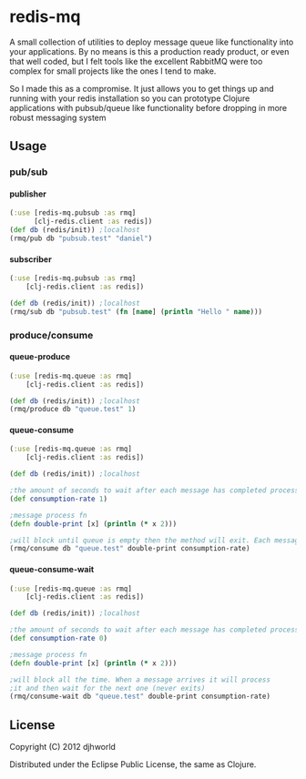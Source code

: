 # redis-mq

A small collection of utilities to deploy message queue like
functionality into your applications. By no means is this a production
ready product, or even that well coded, but I felt tools like the
excellent RabbitMQ were too complex for small projects like the ones I
tend to make.

So I made this as a compromise. It just allows you to get things up
and running with your redis installation so you can prototype Clojure
applications with pubsub/queue like functionality before dropping in
more robust messaging system

## Usage

### pub/sub
#### publisher

```clj
(:use [redis-mq.pubsub :as rmq]
      [clj-redis.client :as redis])
(def db (redis/init)) ;localhost
(rmq/pub db "pubsub.test" "daniel")
```

#### subscriber

```clj
(:use [redis-mq.pubsub :as rmq]
    [clj-redis.client :as redis])

(def db (redis/init)) ;localhost
(rmq/sub db "pubsub.test" (fn [name] (println "Hello " name)))
```

### produce/consume
#### queue-produce

```clj
(:use [redis-mq.queue :as rmq]
    [clj-redis.client :as redis])

(def db (redis/init)) ;localhost
(rmq/produce db "queue.test" 1)
```

#### queue-consume

```clj
(:use [redis-mq.queue :as rmq]
    [clj-redis.client :as redis])

(def db (redis/init)) ;localhost

;the amount of seconds to wait after each message has completed processing
(def consumption-rate 1)

;message process fn
(defn double-print [x] (println (* x 2)))

;will block until queue is empty then the method will exit. Each message process is separated by a delay of 1 second
(rmq/consume db "queue.test" double-print consumption-rate)
```

#### queue-consume-wait

```clj
(:use [redis-mq.queue :as rmq]
    [clj-redis.client :as redis])

(def db (redis/init)) ;localhost

;the amount of seconds to wait after each message has completed processing
(def consumption-rate 0)

;message process fn
(defn double-print [x] (println (* x 2)))

;will block all the time. When a message arrives it will process
;it and then wait for the next one (never exits)
(rmq/consume-wait db "queue.test" double-print consumption-rate)
```

## License

Copyright (C) 2012 djhworld

Distributed under the Eclipse Public License, the same as Clojure.
